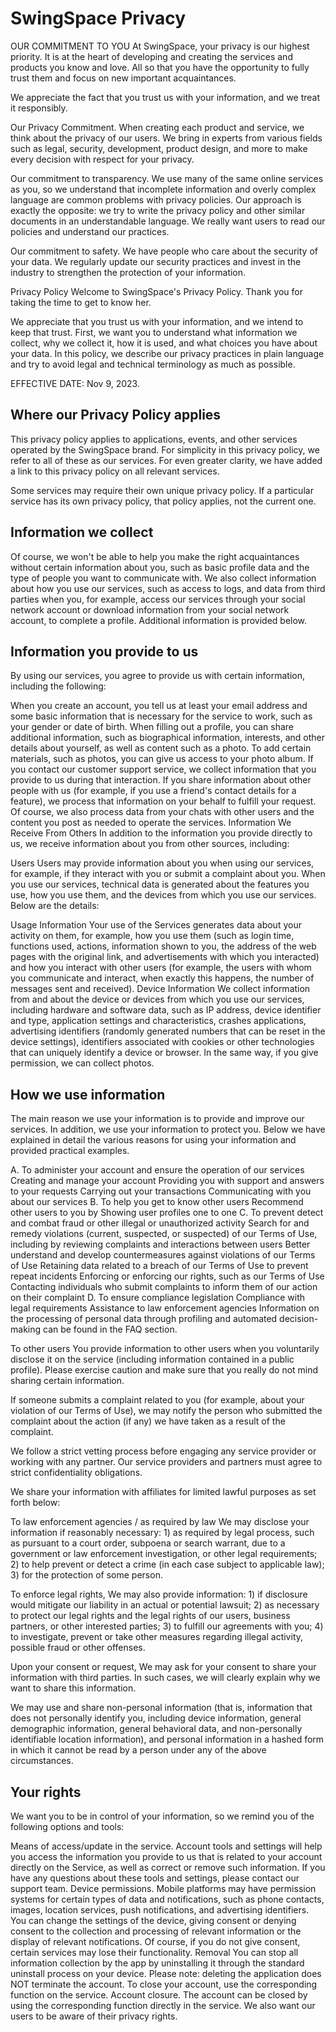 # SwingSpace Privacy
  OUR COMMITMENT TO YOU At SwingSpace, your privacy is our highest priority. It is at the heart of developing and creating the services and products you know and love. All so that you have the opportunity to fully trust them and focus on new important acquaintances.
  
  We appreciate the fact that you trust us with your information, and we treat it responsibly.
  
  Our Privacy Commitment. When creating each product and service, we think about the privacy of our users. We bring in experts from various fields such as legal, security, development, product design, and more to make every decision with respect for your privacy.
  
  Our commitment to transparency. We use many of the same online services as you, so we understand that incomplete information and overly complex language are common problems with privacy policies. Our approach is exactly the opposite: we try to write the privacy policy and other similar documents in an understandable language. We really want users to read our policies and understand our practices.
  
  Our commitment to safety. We have people who care about the security of your data. We regularly update our security practices and invest in the industry to strengthen the protection of your information.
  
  Privacy Policy Welcome to SwingSpace's Privacy Policy. Thank you for taking the time to get to know her.
  
  We appreciate that you trust us with your information, and we intend to keep that trust. First, we want you to understand what information we collect, why we collect it, how it is used, and what choices you have about your data. In this policy, we describe our privacy practices in plain language and try to avoid legal and technical terminology as much as possible.
  
  EFFECTIVE DATE: Nov 9, 2023.
  
  ## Where our Privacy Policy applies
  This privacy policy applies to applications, events, and other services operated by the SwingSpace brand. For simplicity in this privacy policy, we refer to all of these as our services. For even greater clarity, we have added a link to this privacy policy on all relevant services.
  
  Some services may require their own unique privacy policy. If a particular service has its own privacy policy, that policy applies, not the current one.

  ## Information we collect
  Of course, we won't be able to help you make the right acquaintances without certain information about you, such as basic profile data and the type of people you want to communicate with. We also collect information about how you use our services, such as access to logs, and data from third parties when you, for example, access our services through your social network account or download information from your social network account, to complete a profile. Additional information is provided below.
  
  ## Information you provide to us
  By using our services, you agree to provide us with certain information, including the following:
  
  When you create an account, you tell us at least your email address and some basic information that is necessary for the service to work, such as your gender or date of birth. When filling out a profile, you can share additional information, such as biographical information, interests, and other details about yourself, as well as content such as a photo. To add certain materials, such as photos, you can give us access to your photo album. If you contact our customer support service, we collect information that you provide to us during that interaction. If you share information about other people with us (for example, if you use a friend's contact details for a feature), we process that information on your behalf to fulfill your request. Of course, we also process data from your chats with other users and the content you post as needed to operate the services. Information We Receive From Others In addition to the information you provide directly to us, we receive information about you from other sources, including:
  
  Users Users may provide information about you when using our services, for example, if they interact with you or submit a complaint about you. When you use our services, technical data is generated about the features you use, how you use them, and the devices from which you use our services. Below are the details:
  
  Usage Information Your use of the Services generates data about your activity on them, for example, how you use them (such as login time, functions used, actions, information shown to you, the address of the web pages with the original link, and advertisements with which you interacted) and how you interact with other users (for example, the users with whom you communicate and interact, when exactly this happens, the number of messages sent and received). Device Information We collect information from and about the device or devices from which you use our services, including hardware and software data, such as IP address, device identifier and type, application settings and characteristics, crashes applications, advertising identifiers (randomly generated numbers that can be reset in the device settings), identifiers associated with cookies or other technologies that can uniquely identify a device or browser. In the same way, if you give permission, we can collect photos.
  
  ## How we use information
  The main reason we use your information is to provide and improve our services. In addition, we use your information to protect you. Below we have explained in detail the various reasons for using your information and provided practical examples.
  
  A. To administer your account and ensure the operation of our services Creating and manage your account Providing you with support and answers to your requests Carrying out your transactions Communicating with you about our services B. To help you get to know other users Recommend other users to you by Showing user profiles one to one C. To prevent detect and combat fraud or other illegal or unauthorized activity Search for and remedy violations (current, suspected, or suspected) of our Terms of Use, including by reviewing complaints and interactions between users Better understand and develop countermeasures against violations of our Terms of Use Retaining data related to a breach of our Terms of Use to prevent repeat incidents Enforcing or enforcing our rights, such as our Terms of Use Contacting individuals who submit complaints to inform them of our action on their complaint D. To ensure compliance legislation Compliance with legal requirements Assistance to law enforcement agencies Information on the processing of personal data through profiling and automated decision-making can be found in the FAQ section.
  
  To other users You provide information to other users when you voluntarily disclose it on the service (including information contained in a public profile). Please exercise caution and make sure that you really do not mind sharing certain information.
  
  If someone submits a complaint related to you (for example, about your violation of our Terms of Use), we may notify the person who submitted the complaint about the action (if any) we have taken as a result of the complaint.
  
  We follow a strict vetting process before engaging any service provider or working with any partner. Our service providers and partners must agree to strict confidentiality obligations.
  
  We share your information with affiliates for limited lawful purposes as set forth below:
  
  To law enforcement agencies / as required by law We may disclose your information if reasonably necessary: ​​1) as required by legal process, such as pursuant to a court order, subpoena or search warrant, due to a government or law enforcement investigation, or other legal requirements; 2) to help prevent or detect a crime (in each case subject to applicable law); 3) for the protection of some person.
  
  To enforce legal rights, We may also provide information: 1) if disclosure would mitigate our liability in an actual or potential lawsuit; 2) as necessary to protect our legal rights and the legal rights of our users, business partners, or other interested parties; 3) to fulfill our agreements with you; 4) to investigate, prevent or take other measures regarding illegal activity, possible fraud or other offenses.
  
  Upon your consent or request, We may ask for your consent to share your information with third parties. In such cases, we will clearly explain why we want to share this information.
  
  We may use and share non-personal information (that is, information that does not personally identify you, including device information, general demographic information, general behavioral data, and non-personally identifiable location information), and personal information in a hashed form in which it cannot be read by a person under any of the above circumstances.
  
  ## Your rights
  We want you to be in control of your information, so we remind you of the following options and tools:
  
  Means of access/update in the service. Account tools and settings will help you access the information you provide to us that is related to your account directly on the Service, as well as correct or remove such information. If you have any questions about these tools and settings, please contact our support team. Device permissions. Mobile platforms may have permission systems for certain types of data and notifications, such as phone contacts, images, location services, push notifications, and advertising identifiers. You can change the settings of the device, giving consent or denying consent to the collection and processing of relevant information or the display of relevant notifications. Of course, if you do not give consent, certain services may lose their functionality. Removal You can stop all information collection by the app by uninstalling it through the standard uninstall process on your device. Please note: deleting the application does NOT terminate the account. To close your account, use the corresponding function on the service. Account closure. The account can be closed by using the corresponding function directly in the service. We also want our users to be aware of their privacy rights.
